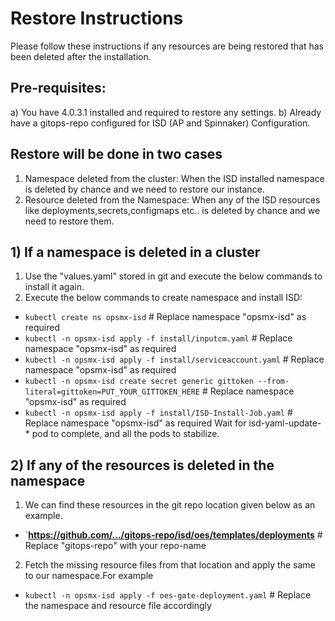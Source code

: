 # Restore Instructions

Please follow these instructions if any resources are being restored that has been deleted after the installation.

## Pre-requisites:

a) You have 4.0.3.1 installed and required to restore any settings.
b) Already have a gitops-repo configured for ISD (AP and Spinnaker) Configuration.

## Restore will be done in two cases
1. Namespace deleted from the cluster: When the ISD installed namespace is deleted by chance and we need to restore our instance.
2. Resource deleted from the Namespace: When any of the ISD resources like deployments,secrets,configmaps etc.. is deleted by chance and we need to restore them.

## 1) If a namespace is deleted in a cluster

1. Use the "values.yaml" stored in git and execute the below commands to install it again.
2. Execute the below commands to create namespace and install ISD:
- `kubectl create ns opsmx-isd` # Replace namespace "opsmx-isd" as required
- `kubectl -n opsmx-isd apply -f install/inputcm.yaml` # Replace namespace "opsmx-isd" as required
- `kubectl -n opsmx-isd apply -f install/serviceaccount.yaml` # Replace namespace "opsmx-isd" as required
- `kubectl -n opsmx-isd create secret generic gittoken --from-literal=gittoken=PUT_YOUR_GITTOKEN_HERE` # Replace namespace "opsmx-isd" as required
- `kubectl -n opsmx-isd apply -f install/ISD-Install-Job.yaml` # Replace namespace "opsmx-isd" as required
   Wait for isd-yaml-update-* pod to complete, and all the pods to stabilize.

## 2) If any of the resources is deleted in the namespace

1. We can find these resources in the git repo location given below as an example.
-  `**https://github.com/.../gitops-repo/isd/oes/templates/deployments** # Replace "gitops-repo" with your repo-name
2. Fetch the missing resource files from that location and apply the same to our namespace.For example
-  `kubectl -n opsmx-isd apply -f oes-gate-deployment.yaml` # Replace the namespace and resource file accordingly








